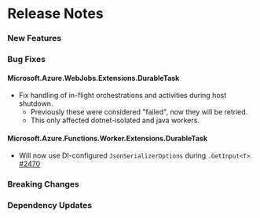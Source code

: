 # Release Notes

### New Features

### Bug Fixes


#### Microsoft.Azure.WebJobs.Extensions.DurableTask

- Fix handling of in-flight orchestrations and activities during host shutdown.
    - Previously these were considered "failed", now they will be retried.
    - This only affected dotnet-isolated and java workers.
  
#### Microsoft.Azure.Functions.Worker.Extensions.DurableTask

- Will now use DI-configured `JsonSerializerOptions` during `.GetInput<T>`. [#2470](https://github.com/Azure/azure-functions-durable-extension/issues/2470)

### Breaking Changes

### Dependency Updates
